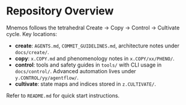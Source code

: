 # Repository Overview

Mnemos follows the tetrahedral Create → Copy → Control → Cultivate cycle. Key locations:

- **create**: `AGENTS.md`, `COMMIT_GUIDELINES.md`, architecture notes under `docs/create/`.
- **copy**: `x.COPY.md` and phenomenology notes in `x.COPY/xx/PHENO/`.
- **control**: tools and safety guides in `tools/` with CLI usage in `docs/control/`. Advanced automation lives under `y.CONTROL/yy/agentflow/`.
- **cultivate**: state maps and indices stored in `z.CULTIVATE/`.

Refer to `README.md` for quick start instructions.
